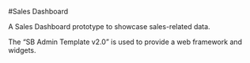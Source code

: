 #Sales Dashboard

A Sales Dashboard prototype to showcase sales-related data.

The “SB Admin Template v2.0” is used to provide a web framework and widgets. 

